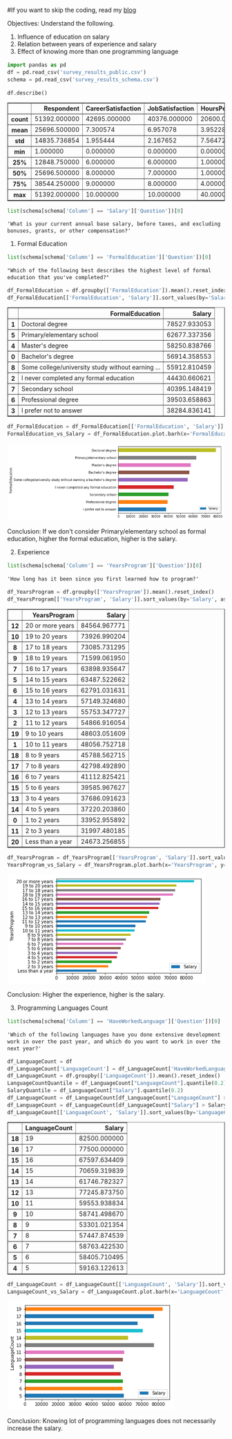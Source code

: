 #If you want to skip the coding, read my [blog](https://medium.com/@jambs/basic-analysis-of-data-129700faaf60)


Objectives:
Understand the following.
1. Influence of education on salary
2. Relation between years of experience and salary
3. Effect of knowing more than one programming language


```python
import pandas as pd
df = pd.read_csv('survey_results_public.csv')
schema = pd.read_csv('survey_results_schema.csv')
```


```python
df.describe()
```




<div>
<table border="1" class="dataframe">
  <thead>
    <tr style="text-align: right;">
      <th></th>
      <th>Respondent</th>
      <th>CareerSatisfaction</th>
      <th>JobSatisfaction</th>
      <th>HoursPerWeek</th>
      <th>StackOverflowSatisfaction</th>
      <th>Salary</th>
      <th>ExpectedSalary</th>
    </tr>
  </thead>
  <tbody>
    <tr>
      <th>count</th>
      <td>51392.000000</td>
      <td>42695.000000</td>
      <td>40376.000000</td>
      <td>20600.000000</td>
      <td>36592.000000</td>
      <td>12891.000000</td>
      <td>2566.000000</td>
    </tr>
    <tr>
      <th>mean</th>
      <td>25696.500000</td>
      <td>7.300574</td>
      <td>6.957078</td>
      <td>3.952282</td>
      <td>8.429875</td>
      <td>56298.480641</td>
      <td>33142.220468</td>
    </tr>
    <tr>
      <th>std</th>
      <td>14835.736854</td>
      <td>1.955444</td>
      <td>2.167652</td>
      <td>7.564722</td>
      <td>1.390635</td>
      <td>39880.905277</td>
      <td>30162.988829</td>
    </tr>
    <tr>
      <th>min</th>
      <td>1.000000</td>
      <td>0.000000</td>
      <td>0.000000</td>
      <td>0.000000</td>
      <td>0.000000</td>
      <td>0.000000</td>
      <td>0.000000</td>
    </tr>
    <tr>
      <th>25%</th>
      <td>12848.750000</td>
      <td>6.000000</td>
      <td>6.000000</td>
      <td>1.000000</td>
      <td>8.000000</td>
      <td>26440.371839</td>
      <td>4490.492484</td>
    </tr>
    <tr>
      <th>50%</th>
      <td>25696.500000</td>
      <td>8.000000</td>
      <td>7.000000</td>
      <td>1.000000</td>
      <td>9.000000</td>
      <td>50000.000000</td>
      <td>29364.263691</td>
    </tr>
    <tr>
      <th>75%</th>
      <td>38544.250000</td>
      <td>9.000000</td>
      <td>8.000000</td>
      <td>4.000000</td>
      <td>10.000000</td>
      <td>80000.000000</td>
      <td>50403.225806</td>
    </tr>
    <tr>
      <th>max</th>
      <td>51392.000000</td>
      <td>10.000000</td>
      <td>10.000000</td>
      <td>40.000000</td>
      <td>10.000000</td>
      <td>197000.000000</td>
      <td>187500.000000</td>
    </tr>
  </tbody>
</table>
</div>




```python
list(schema[schema['Column'] == 'Salary']['Question'])[0]
```




    'What is your current annual base salary, before taxes, and excluding bonuses, grants, or other compensation?'



1. Formal Education


```python
list(schema[schema['Column'] == 'FormalEducation']['Question'])[0]
```




    "Which of the following best describes the highest level of formal education that you've completed?"




```python
df_FormalEducation = df.groupby(['FormalEducation']).mean().reset_index()
df_FormalEducation[['FormalEducation', 'Salary']].sort_values(by='Salary', ascending=False)
```




<div>
<table border="1" class="dataframe">
  <thead>
    <tr style="text-align: right;">
      <th></th>
      <th>FormalEducation</th>
      <th>Salary</th>
    </tr>
  </thead>
  <tbody>
    <tr>
      <th>1</th>
      <td>Doctoral degree</td>
      <td>78527.933053</td>
    </tr>
    <tr>
      <th>5</th>
      <td>Primary/elementary school</td>
      <td>62677.337356</td>
    </tr>
    <tr>
      <th>4</th>
      <td>Master's degree</td>
      <td>58250.838766</td>
    </tr>
    <tr>
      <th>0</th>
      <td>Bachelor's degree</td>
      <td>56914.358553</td>
    </tr>
    <tr>
      <th>8</th>
      <td>Some college/university study without earning ...</td>
      <td>55912.810459</td>
    </tr>
    <tr>
      <th>2</th>
      <td>I never completed any formal education</td>
      <td>44430.660621</td>
    </tr>
    <tr>
      <th>7</th>
      <td>Secondary school</td>
      <td>40395.148419</td>
    </tr>
    <tr>
      <th>6</th>
      <td>Professional degree</td>
      <td>39503.658863</td>
    </tr>
    <tr>
      <th>3</th>
      <td>I prefer not to answer</td>
      <td>38284.836141</td>
    </tr>
  </tbody>
</table>
</div>




```python
df_FormalEducation = df_FormalEducation[['FormalEducation', 'Salary']].sort_values(by='Salary', ascending=True)
FormalEducation_vs_Salary = df_FormalEducation.plot.barh(x='FormalEducation', y='Salary', rot=0)
```


![png](output_7_0.png)


Conclusion:
If we don't consider Primary/elementary school as formal education, higher the formal education, higher is the salary.

2. Experience


```python
list(schema[schema['Column'] == 'YearsProgram']['Question'])[0]
```




    'How long has it been since you first learned how to program?'




```python
df_YearsProgram = df.groupby(['YearsProgram']).mean().reset_index()
df_YearsProgram[['YearsProgram', 'Salary']].sort_values(by='Salary', ascending=False)
```




<div>

<table border="1" class="dataframe">
  <thead>
    <tr style="text-align: right;">
      <th></th>
      <th>YearsProgram</th>
      <th>Salary</th>
    </tr>
  </thead>
  <tbody>
    <tr>
      <th>12</th>
      <td>20 or more years</td>
      <td>84564.967771</td>
    </tr>
    <tr>
      <th>10</th>
      <td>19 to 20 years</td>
      <td>73926.990204</td>
    </tr>
    <tr>
      <th>8</th>
      <td>17 to 18 years</td>
      <td>73085.731295</td>
    </tr>
    <tr>
      <th>9</th>
      <td>18 to 19 years</td>
      <td>71599.061950</td>
    </tr>
    <tr>
      <th>7</th>
      <td>16 to 17 years</td>
      <td>63898.935647</td>
    </tr>
    <tr>
      <th>5</th>
      <td>14 to 15 years</td>
      <td>63487.522662</td>
    </tr>
    <tr>
      <th>6</th>
      <td>15 to 16 years</td>
      <td>62791.031631</td>
    </tr>
    <tr>
      <th>4</th>
      <td>13 to 14 years</td>
      <td>57149.324680</td>
    </tr>
    <tr>
      <th>3</th>
      <td>12 to 13 years</td>
      <td>55753.347727</td>
    </tr>
    <tr>
      <th>2</th>
      <td>11 to 12 years</td>
      <td>54866.916054</td>
    </tr>
    <tr>
      <th>19</th>
      <td>9 to 10 years</td>
      <td>48603.051609</td>
    </tr>
    <tr>
      <th>1</th>
      <td>10 to 11 years</td>
      <td>48056.752718</td>
    </tr>
    <tr>
      <th>18</th>
      <td>8 to 9 years</td>
      <td>45788.562715</td>
    </tr>
    <tr>
      <th>17</th>
      <td>7 to 8 years</td>
      <td>42798.492890</td>
    </tr>
    <tr>
      <th>16</th>
      <td>6 to 7 years</td>
      <td>41112.825421</td>
    </tr>
    <tr>
      <th>15</th>
      <td>5 to 6 years</td>
      <td>39585.967627</td>
    </tr>
    <tr>
      <th>13</th>
      <td>3 to 4 years</td>
      <td>37686.091623</td>
    </tr>
    <tr>
      <th>14</th>
      <td>4 to 5 years</td>
      <td>37220.203860</td>
    </tr>
    <tr>
      <th>0</th>
      <td>1 to 2 years</td>
      <td>33952.955892</td>
    </tr>
    <tr>
      <th>11</th>
      <td>2 to 3 years</td>
      <td>31997.480185</td>
    </tr>
    <tr>
      <th>20</th>
      <td>Less than a year</td>
      <td>24673.256855</td>
    </tr>
  </tbody>
</table>
</div>




```python
df_YearsProgram = df_YearsProgram[['YearsProgram', 'Salary']].sort_values(by='Salary', ascending=True)
YearsProgram_vs_Salary = df_YearsProgram.plot.barh(x='YearsProgram', y='Salary', rot=0)
```


![png](output_12_0.png)


Conclusion:
Higher the experience, higher is the salary.

3. Programming Languages Count


```python
list(schema[schema['Column'] == 'HaveWorkedLanguage']['Question'])[0]
```




    'Which of the following languages have you done extensive development work in over the past year, and which do you want to work in over the next year?'




```python
df_LanguageCount = df
df_LanguageCount['LanguageCount'] = df_LanguageCount['HaveWorkedLanguage'].str.count(';') + 1
df_LanguageCount = df.groupby(['LanguageCount']).mean().reset_index()
LanguageCountQuantile = df_LanguageCount["LanguageCount"].quantile(0.2)
SalaryQuantile = df_LanguageCount["Salary"].quantile(0.2)
df_LanguageCount = df_LanguageCount[df_LanguageCount["LanguageCount"] > LanguageCountQuantile]
df_LanguageCount = df_LanguageCount[df_LanguageCount["Salary"] > SalaryQuantile]
df_LanguageCount[['LanguageCount', 'Salary']].sort_values(by='LanguageCount', ascending=False)
```




<div>
<table border="1" class="dataframe">
  <thead>
    <tr style="text-align: right;">
      <th></th>
      <th>LanguageCount</th>
      <th>Salary</th>
    </tr>
  </thead>
  <tbody>
    <tr>
      <th>18</th>
      <td>19</td>
      <td>82500.000000</td>
    </tr>
    <tr>
      <th>16</th>
      <td>17</td>
      <td>77500.000000</td>
    </tr>
    <tr>
      <th>15</th>
      <td>16</td>
      <td>67597.634409</td>
    </tr>
    <tr>
      <th>14</th>
      <td>15</td>
      <td>70659.319839</td>
    </tr>
    <tr>
      <th>13</th>
      <td>14</td>
      <td>61746.782327</td>
    </tr>
    <tr>
      <th>12</th>
      <td>13</td>
      <td>77245.873750</td>
    </tr>
    <tr>
      <th>10</th>
      <td>11</td>
      <td>59553.938834</td>
    </tr>
    <tr>
      <th>9</th>
      <td>10</td>
      <td>58741.498670</td>
    </tr>
    <tr>
      <th>8</th>
      <td>9</td>
      <td>53301.021354</td>
    </tr>
    <tr>
      <th>7</th>
      <td>8</td>
      <td>57447.874539</td>
    </tr>
    <tr>
      <th>6</th>
      <td>7</td>
      <td>58763.422530</td>
    </tr>
    <tr>
      <th>5</th>
      <td>6</td>
      <td>58405.710495</td>
    </tr>
    <tr>
      <th>4</th>
      <td>5</td>
      <td>59163.122613</td>
    </tr>
  </tbody>
</table>
</div>




```python
df_LanguageCount = df_LanguageCount[['LanguageCount', 'Salary']].sort_values(by='LanguageCount', ascending=True)
LanguageCount_vs_Salary = df_LanguageCount.plot.barh(x='LanguageCount', y='Salary', rot=0)
```


![png](output_17_0.png)


Conclusion:
Knowing lot of programming languages does not necessarily increase the salary.


```python

```
